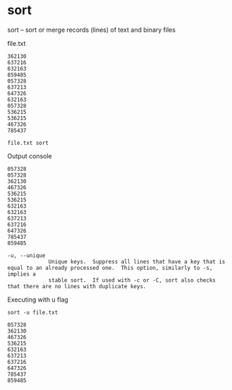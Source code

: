 # sort

sort – sort or merge records (lines) of text and binary files

file.txt

```console
362130
637216
632163
859485
057328
637213
647326
632163
057328
536215
536215
467326
785437
```

```console
file.txt sort
```

Output console

```console
057328
057328
362130
467326
536215
536215
632163
632163
637213
637216
647326
785437
859485
```

```console
-u, --unique
             Unique keys.  Suppress all lines that have a key that is equal to an already processed one.  This option, similarly to -s, implies a
             stable sort.  If used with -c or -C, sort also checks that there are no lines with duplicate keys.
```

Executing with u flag

```console
sort -u file.txt
```

```console
057328
362130
467326
536215
632163
637213
637216
647326
785437
859485
```
